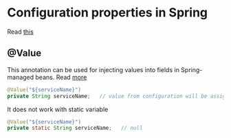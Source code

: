 # Configuration properties in Spring
Read [this](https://www.javadevjournal.com/spring-boot/configuration-properties-in-spring-boot/)

## @Value
This annotation can be used for injecting values into fields in Spring-managed beans. Read [more](https://www.baeldung.com/spring-value-annotation)
```java
@Value("${serviceName}")
private String serviceName;   // value from configuration will be assigned
```

It does not work with static variable
```java
@Value("${serviceName}")
private static String serviceName;   // null
```


